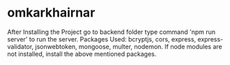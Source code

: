 # omkarkhairnar
After Installing the Project go to backend folder type command 'npm run server' to run the server.
Packages Used: bcryptjs, cors, express, express-validator, jsonwebtoken, mongoose, multer, nodemon.
If node modules are not installed, install the above mentioned packages.